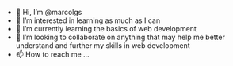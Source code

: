 - 👋 Hi, I’m @marcolgs
- 👀 I’m interested in learning as much as I can 
- 🌱 I’m currently learning the basics of web development 
- 💞️ I’m looking to collaborate on anything that may help me better understand and further my skills in web development 
- 📫 How to reach me ...

<!---
marcolgs/marcolgs is a ✨ special ✨ repository because its `README.md` (this file) appears on your GitHub profile.
You can click the Preview link to take a look at your changes.
--->
